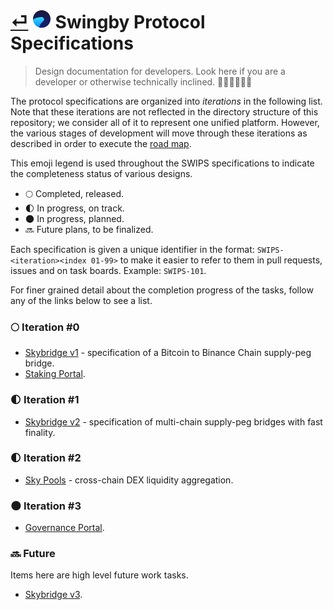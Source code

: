# [⏎](../readme.md) ![Swingby Logo](../logo.png) Swingby Protocol Specifications

> Design documentation for developers. Look here if you are a developer or otherwise technically inclined. 👩🏻‍💻👨🏾‍💻

The protocol specifications are organized into _iterations_ in the following list.
Note that these iterations are not reflected in the directory structure of this repository; we consider all of it to represent one unified platform.
However, the various stages of development will move through these iterations as described in order to execute the [road map](./road-map.md).

This emoji legend is used throughout the SWIPS specifications to indicate the completeness status of various designs.

- 🌕 Completed, released.
- 🌓 In progress, on track.
- 🌑 In progress, planned.
- 🔜 Future plans, to be finalized.

Each specification is given a unique identifier in the format: `SWIPS-<iteration><index 01-99>` to make it easier to refer to them in pull requests, issues and on task boards. Example: `SWIPS-101`.

For finer grained detail about the completion progress of the tasks, follow any of the links below to see a list.

### 🌕 Iteration #0

- [Skybridge v1](./skybridge-v1/readme.md) - specification of a Bitcoin to Binance Chain supply-peg bridge.
- [Staking Portal](./staking/readme.md).

### 🌓 Iteration #1

- [Skybridge v2](./skybridge-v2/readme.md) - specification of multi-chain supply-peg bridges with fast finality.

### 🌓 Iteration #2

- [Sky Pools](./pools/readme.md) - cross-chain DEX liquidity aggregation.

### 🌑 Iteration #3

- [Governance Portal](./governance/readme.md).

### 🔜 Future

Items here are high level future work tasks.

- [Skybridge v3](./skybridge-v3/readme.md).
